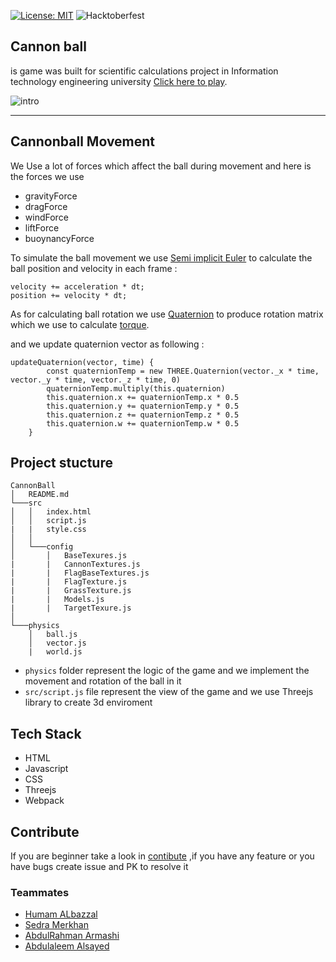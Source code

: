 [![License: MIT](https://img.shields.io/badge/License-MIT-yellow.svg)](https://opensource.org/licenses/MIT)
![Hacktoberfest](https://img.shields.io/github/hacktoberfest/2021/MostafaKMilly/CannonBall?suggestion_label=help%20wanted)

## Cannon ball

is game was built for scientific calculations project in Information technology engineering university [Click here to play](https://mostafakmilly.github.io/CannonBall/dist/).

![intro](https://i.ibb.co/P5P8XY8/Screenshot-2021-09-06-001331.png)

* * *

## Cannonball Movement
We Use a lot of forces which affect the ball during movement and here is the forces we use
* gravityForce
* dragForce
* windForce
* liftForce
* buoynancyForce

To simulate the ball movement we use [Semi implicit Euler](https://en.wikipedia.org/wiki/Semi-implicit_Euler_method) to calculate the ball position and velocity in each frame :
```
velocity += acceleration * dt;
position += velocity * dt;
```
As for calculating ball rotation we use [Quaternion](https://en.wikipedia.org/wiki/Quaternion) to produce rotation matrix which we use to calculate [torque](https://en.wikipedia.org/wiki/Torque).

and we update quaternion vector as following :
```
updateQuaternion(vector, time) {
        const quaternionTemp = new THREE.Quaternion(vector._x * time, vector._y * time, vector._z * time, 0)
        quaternionTemp.multiply(this.quaternion)
        this.quaternion.x += quaternionTemp.x * 0.5
        this.quaternion.y += quaternionTemp.y * 0.5
        this.quaternion.z += quaternionTemp.z * 0.5
        this.quaternion.w += quaternionTemp.w * 0.5
    }
```
## Project stucture
```
CannonBall
│   README.md
└───src
│   │   index.html
│   │   script.js
|   |   style.css
│   │
│   └───config
│       │   BaseTexures.js
|       |   CannonTextures.js
|       |   FlagBaseTextures.js
|       |   FlagTexture.js
|       |   GrassTexture.js
|       |   Models.js
|       |   TargetTexure.js
│   
└───physics
    │   ball.js
    │   vector.js
    |   world.js
```

- `physics` folder represent the logic of the game and we implement the movement and rotation of the ball in it
- `src/script.js` file represent the view of the game and we use Threejs library to create 3d enviroment

## Tech Stack
* HTML
* Javascript
* CSS
* Threejs
* Webpack

## Contribute
If you are beginner take a look in [contibute](./CONTRIBUTING.md)
 ,if you have any feature or you have bugs create issue and PK to resolve it
### Teammates

* [Humam ALbazzal](https://github.com/dolorsy)
* [Sedra Merkhan](https://github.com/sedramerkhan)
* [AbdulRahman Armashi](https://github.com/abod3e4)
* [Abdulaleem Alsayed](https://github.com/aabadaa)
